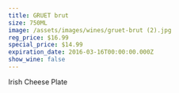 ```yaml
---
title: GRUET brut
size: 750ML
image: /assets/images/wines/gruet-brut (2).jpg
reg_price: $16.99
special_price: $14.99
expiration_date: 2016-03-16T00:00:00.000Z
show_wine: false
---
```



Irish Cheese Plate